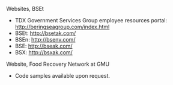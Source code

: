 Websites, BSEt
- TDX Government Services Group employee resources portal: http://beringseagroup.com/index.html
- BSEt: http://bsetak.com/
- BSEn: http://bsenv.com/
- BSE: http://bseak.com/
- BSX: http://bsxak.com/

Website, Food Recovery Network at GMU
- Code samples available upon request.
